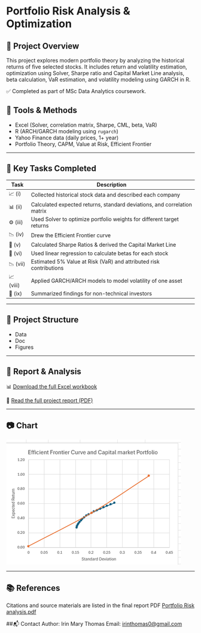 # Portfolio Risk Analysis & Optimization

## 📘 Project Overview

This project explores modern portfolio theory by analyzing the historical returns of five selected stocks. It includes return and volatility estimation, optimization using Solver, Sharpe ratio and Capital Market Line analysis, beta calculation, VaR estimation, and volatility modeling using GARCH in R.

✅ Completed as part of MSc Data Analytics coursework.

## 🔧 Tools & Methods
- Excel (Solver, correlation matrix, Sharpe, CML, beta, VaR)
- R (ARCH/GARCH modeling using `rugarch`)
- Yahoo Finance data (daily prices, 1+ year)
- Portfolio Theory, CAPM, Value at Risk, Efficient Frontier

---

## 🧪 Key Tasks Completed

| Task | Description |
|------|-------------|
| 📈 (i) | Collected historical stock data and described each company |
| 📊 (ii) | Calculated expected returns, standard deviations, and correlation matrix |
| ⚙️ (iii) | Used Solver to optimize portfolio weights for different target returns |
| 📉 (iv) | Drew the Efficient Frontier curve |
| 📏 (v) | Calculated Sharpe Ratios & derived the Capital Market Line |
| 🔄 (vi) | Used linear regression to calculate betas for each stock |
| 📉 (vii) | Estimated 5% Value at Risk (VaR) and attributed risk contributions |
| 📈 (viii) | Applied GARCH/ARCH models to model volatility of one asset |
| 📝 (ix) | Summarized findings for non-technical investors |

---

## 📂 Project Structure
- Data
- Doc
- Figures
---

## 📄 Report & Analysis
📊 [Download the full Excel workbook](https://github.com/Irin-Thomas/Portfolio-Risk-Analysis/blob/main/Data/Portfolio%20Risk%20Analysis.xlsx)

📄 [Read the full project report (PDF)](https://github.com/Irin-Thomas/Portfolio-Risk-Analysis/blob/main/Doc/Portfolio%20Risk%20analysis.pdf) 

---

## 📷  Chart 

 
![Efficient Frontier](https://github.com/Irin-Thomas/Portfolio-Risk-Analysis/blob/main/figures/Efficient%20Frontier%20Curve.png)

---

## 📚 References

Citations and source materials are listed in the final report PDF [Portfolio Risk analysis.pdf](https://github.com/Irin-Thomas/Portfolio-Risk-Analysis/blob/main/Doc/Portfolio%20Risk%20analysis.pdf)


##📬 Contact
Author: Irin Mary Thomas
Email: irinthomas0@gmail.com

